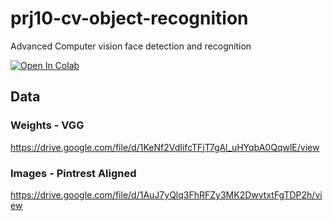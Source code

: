 # prj10-cv-object-recognition
Advanced Computer vision face detection and recognition

[![Open In Colab](https://colab.research.google.com/assets/colab-badge.svg)](https://colab.research.google.com/github/glaiml/prj10-cv-object-recognition/blob/master/VGK-FaceRecognition-Questions-Project-CV-AIMLOnline.ipynb)

## Data
### Weights - VGG
https://drive.google.com/file/d/1KeNf2VdIifcTFjT7gAl_uHYqbA0QqwlE/view

### Images - Pintrest Aligned
https://drive.google.com/file/d/1AuJ7yQlq3FhRFZy3MK2DwvtxtFgTDP2h/view
